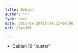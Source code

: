 ```yaml
---
title: Debian
author: "-"
type: post
date: 2011-08-20T15:54:32+00:00
url: /?p=458

---
```


- Debian 10 "buster"